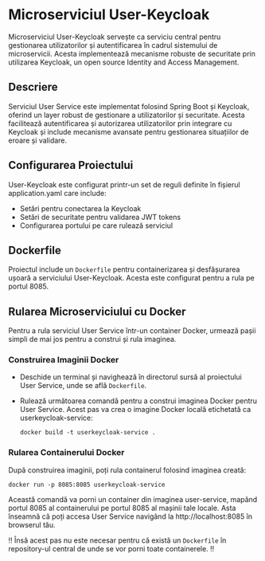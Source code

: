 # Microserviciul User-Keycloak 

Microserviciul User-Keycloak servește ca serviciu central pentru gestionarea utilizatorilor și autentificarea în cadrul sistemului de microservicii. Acesta implementează mecanisme robuste de securitate prin utilizarea Keycloak, un open source Identity and Access Management.

## Descriere

Serviciul User Service este implementat folosind Spring Boot și Keycloak, oferind un layer robust de gestionare a utilizatorilor și securitate. Acesta facilitează autentificarea și autorizarea utilizatorilor prin integrare cu Keycloak și include mecanisme avansate pentru gestionarea situațiilor de eroare și validare.

## Configurarea Proiectului

User-Keycloak este configurat printr-un set de reguli definite în fișierul application.yaml care include:
  - Setări pentru conectarea la Keycloak
  - Setări de securitate pentru validarea JWT tokens
  - Configurarea portului pe care rulează serviciul

## Dockerfile

Proiectul include un `Dockerfile` pentru containerizarea și desfășurarea ușoară a serviciului User-Keycloak. Acesta este configurat pentru a rula pe portul 8085.

## Rularea Microserviciului cu Docker

Pentru a rula serviciul User Service într-un container Docker, urmează pașii simpli de mai jos pentru a construi și rula imaginea.

### Construirea Imaginii Docker

  - Deschide un terminal și navighează în directorul sursă al proiectului User Service, unde se află `Dockerfile`.
  - Rulează următoarea comandă pentru a construi imaginea Docker pentru User Service. Acest pas va crea o imagine Docker locală etichetată ca userkeycloak-service:

    `docker build -t userkeycloak-service .`

### Rularea Containerului Docker

După construirea imaginii, poți rula containerul folosind imaginea creată:

`docker run -p 8085:8085 userkeycloak-service`

Această comandă va porni un container din imaginea user-service, mapând portul 8085 al containerului pe portul 8085 al mașinii tale locale. Asta înseamnă că poți accesa User Service navigând la http://localhost:8085 în browserul tău. 

:bangbang: Însă acest pas nu este necesar pentru că există un `Dockerfile` în repository-ul central de unde se vor porni toate containerele. :bangbang:
